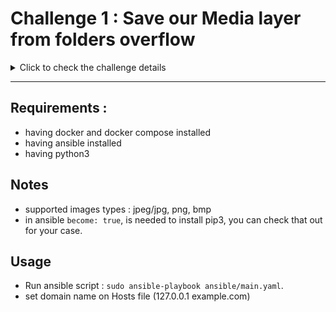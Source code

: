 # Challenge 1 : Save our Media layer from folders overflow

<details>
<summary>Click to check the challenge details</summary>

## Challnge-1 details

### Context
The Media layer (called cdn - even it's not a real cdn) is composed by an app that generates and serves multiple sizes on the fly.
In first request, the app fetch the original media, generates 3 sizes (sm, md, lg), and stores them in order to serve them directly from the disk in the future.     

### Problematic
It's common that linux folders have a limit of sub-folder they can hold. 
Our internal app can save files under a custom path, but we need a custom vhost that can serve those files from that custom path.

### Expected resolution
Using ansible and docker-compose, pop-up 2 containers distributed as following:

1. 1 x Openresty container (this will contain your resolution)
2. 1 x PHP container that hosts your sample.

***Resolution example*** 

A request can ask to serve a file under the following path: `/stores/XYZ20211008ABC/categorie/image.png`

we need a vhost that can reformulate this request to the following: `/stores/XY/Z2/XYZ20211008ABC/categorie/image.png`

### Hints
Nginx doesn't support lua scripting so you can manipulate the coming request as you want, here we can introduce - lua scripting - a scripting module that is added in top of nginx to allow customized scripting.

<br />

[👉 more details](https://github.com/youcan-shop/coding-challenges/blob/master/DevOps%20Engineer/README.md#coding-challenge-i-save-our-media-layer-from-folders-overflow)

</details>

---

## Requirements : 

* having docker and docker compose installed
* having ansible installed
* having python3 


## Notes

* supported images types : jpeg/jpg, png, bmp
* in ansible `become: true`, is needed to install pip3, you can check that out for your case.

## Usage

* Run ansible script : `sudo ansible-playbook ansible/main.yaml`. 
* set domain name on Hosts file (127.0.0.1 example.com) 

